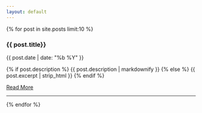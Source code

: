 ```yaml
---
layout: default
---
```

<!-- Posts -->
{% for post in site.posts limit:10 %}
<h3>{{ post.title}}</h3>
<p><span class="glyphicon glyphicon-time"></span>{{ post.date | date: "%b %Y" }}</p>
<p>
{% if post.description %}
{{ post.description | markdownify }}
{% else %}
{{ post.excerpt | strip_html }}
{% endif %}
</p>
<a class="btn btn-primary" href="{{ post.url }}">Read More <span class="glyphicon glyphicon-chevron-right"></span></a>
<hr>
{% endfor %}

<!-- Pager -->
<!--ul class="pager">
    <li class="previous">
        <a href="#">&larr; Older</a>
    </li>
    <li class="next">
        <a href="#">Newer &rarr;</a>
    </li>
</ul-->

